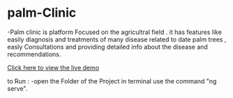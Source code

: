 # palm-Clinic

-Palm clinic is platform Focused on the agricultral field . it has features like easily diagnosis and treatments of many disease related to date palm trees , easly Consultations and providing detailed info about the disease and recommendations.

[Click here to view the live demo](http://palm-clinic.runasp.net/homePage)

to Run :
-open the Folder of the Project in terminal use the command "ng serve".
